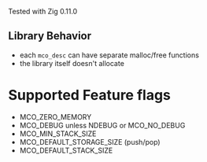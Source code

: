 Tested with Zig 0.11.0

## Library Behavior

- each `mco_desc` can have separate malloc/free functions
- the library itself doesn't allocate

# Supported Feature flags
- MCO_ZERO_MEMORY
- MCO_DEBUG unless NDEBUG or MCO_NO_DEBUG
- MCO_MIN_STACK_SIZE
- MCO_DEFAULT_STORAGE_SIZE (push/pop)
- MCO_DEFAULT_STACK_SIZE
